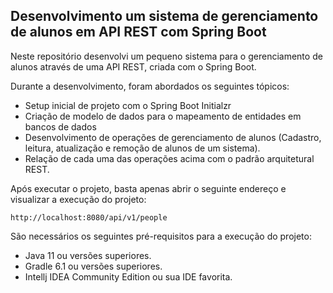 <h2>Desenvolvimento um sistema de gerenciamento de alunos em API REST com Spring Boot</h2>

Neste repositório desenvolvi um pequeno sistema para o gerenciamento de alunos através de uma API REST, criada com o Spring Boot.

Durante a desenvolvimento, foram abordados os seguintes tópicos:

* Setup inicial de projeto com o Spring Boot Initialzr
* Criação de modelo de dados para o mapeamento de entidades em bancos de dados
* Desenvolvimento de operações de gerenciamento de alunos (Cadastro, leitura, atualização e remoção de alunos de um sistema).
* Relação de cada uma das operações acima com o padrão arquitetural REST.



Após executar o projeto, basta apenas abrir o seguinte endereço e visualizar a execução do projeto:

```
http://localhost:8080/api/v1/people
```


São necessários os seguintes pré-requisitos para a execução do projeto:

* Java 11 ou versões superiores.
* Gradle 6.1 ou versões superiores.
* Intellj IDEA Community Edition ou sua IDE favorita.
